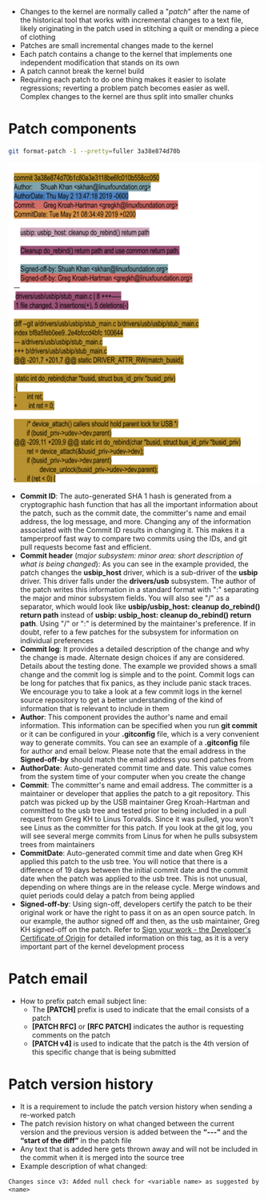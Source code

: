 - Changes to the kernel are normally called a "*patch*" after the name of the historical tool that works with incremental changes to a text file, likely originating in the patch used in stitching a quilt or mending a piece of clothing
- Patches are small incremental changes made to the kernel
- Each patch contains a change to the kernel that implements one independent modification that stands on its own
- A patch cannot break the kernel build
- Requiring each patch to do one thing makes it easier to isolate regressions; reverting a problem patch becomes easier as well. Complex changes to the kernel are thus split into smaller chunks

# Patch components
```sh
git format-patch -1 --pretty=fuller 3a38e874d70b
```
![](./Assets/linux-kernel-patch-components.png)

- **Commit ID**: The auto-generated SHA 1 hash is generated from a cryptographic hash function that has all the important information about the patch, such as the commit date, the committer's name and email address, the log message, and more. Changing any of the information associated with the Commit ID results in changing it. This makes it a tamperproof fast way to compare two commits using the IDs, and git pull requests become fast and efficient.
- **Commit header** (_major subsystem: minor area: short description of what is being changed_): As you can see in the example provided, the patch changes the **usbip_host** driver, which is a sub-driver of the **usbip** driver. This driver falls under the **drivers/usb** subsystem. The author of the patch writes this information in a standard format with ":" separating the major and minor subsystem fields. You will also see "/" as a separator, which would look like **usbip/usbip_host: cleanup do_rebind() return path** instead of **usbip: usbip_host: cleanup do_rebind() return path**. Using "/" or ":" is determined by the maintainer's preference. If in doubt, refer to a few patches for the subsystem for information on individual preferences
- **Commit log**: It provides a detailed description of the change and why the change is made. Alternate design choices if any are considered. Details about the testing done. The example we provided shows a small change and the commit log is simple and to the point. Commit logs can be long for patches that fix panics, as they include panic stack traces. We encourage you to take a look at a few commit logs in the kernel source repository to get a better understanding of the kind of information that is relevant to include in them
- **Author**: This component provides the author's name and email information. This information can be specified when you run **git commit** or it can be configured in your **.gitconfig** file, which is a very convenient way to generate commits. You can see an example of a **.gitconfig** file for author and email below. Please note that the email address in the **Signed-off-by** should match the email address you send patches from
- **AuthorDate**: Auto-generated commit time and date. This value comes from the system time of your computer when you create the change
- **Commit**: The committer's name and email address. The committer is a maintainer or developer that applies the patch to a git repository. This patch was picked up by the USB maintainer Greg Kroah-Hartman and committed to the usb tree and tested prior to being included in a pull request from Greg KH to Linus Torvalds. Since it was pulled, you won't see Linus as the committer for this patch. If you look at the git log, you will see several merge commits from Linus for when he pulls subsystem trees from maintainers
- **CommitDate**: Auto-generated commit time and date when Greg KH applied this patch to the usb tree. You will notice that there is a difference of 19 days between the initial commit date and the commit date when the patch was applied to the usb tree. This is not unusual, depending on where things are in the release cycle. Merge windows and quiet periods could delay a patch from being applied
- **Signed-off-by**: Using sign-off, developers certify the patch to be their original work or have the right to pass it on as an open source patch. In our example, the author signed off and then, as the usb maintainer, Greg KH signed-off on the patch. Refer to [Sign your work - the Developer's Certificate of Origin](https://www.kernel.org/doc/html/latest/process/submitting-patches.html#sign-your-work-the-developer-s-certificate-of-origin) for detailed information on this tag, as it is a very important part of the kernel development process

# Patch email
- How to prefix patch email subject line: 
	- The **[PATCH]** prefix is used to indicate that the email consists of a patch
	- **[PATCH RFC]** or **[RFC PATCH]** indicates the author is requesting comments on the patch
	- **[PATCH v4]** is used to indicate that the patch is the 4th version of this specific change that is being submitted

# Patch version history
- It is a requirement to include the patch version history when sending a re-worked patch
- The patch revision history on what changed between the current version and the previous version is added between the **“---”** and the **“start of the diff”** in the patch file
- Any text that is added here gets thrown away and will not be included in the commit when it is merged into the source tree
- Example description of what changed:
```
Changes since v3: Added null check for <variable name> as suggested by <name>
```

